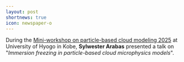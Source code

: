```yaml
---
layout: post
shortnews: true
icon: newspaper-o
---
```


During the <a href="https://s-shima-lab.sakura.ne.jp/en/events/ws_pbcm2509"> Mini-workshop on particle-based cloud modeling 2025</a> at University of Hyogo in Kobe,
  <b>Sylwester Arabas</b> presented a talk on
  "<em>Immersion freezing in particle-based cloud microphysics models</em>".
